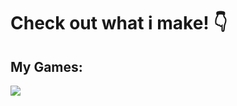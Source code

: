 # Check out what i make! :point_down:

## My Games:
[<img src="https://img.itch.zone/aW1nLzExNjA4NTY1LnBuZw==/original/mfQi2R.png">](https://img.itch.zone/aW1nLzExNjA4NTY1LnBuZw==/original/mfQi2R.png)

<!--
**kayjay2002pl/kayjay2002pl** is a ✨ _special_ ✨ repository because its `README.md` (this file) appears on your GitHub profile.

Here are some ideas to get you started:

- 🔭 I’m currently working on ...
- 🌱 I’m currently learning ...
- 👯 I’m looking to collaborate on ...
- 🤔 I’m looking for help with ...
- 💬 Ask me about ...
- 📫 How to reach me: ...
- 😄 Pronouns: ...
- ⚡ Fun fact: ...
-->
